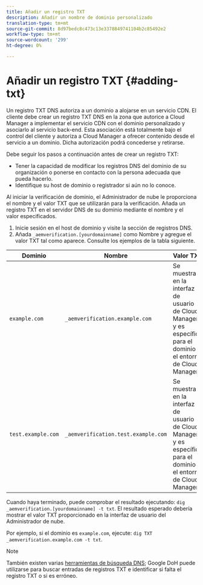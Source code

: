```yaml
---
title: Añadir un registro TXT
description: Añadir un nombre de dominio personalizado
translation-type: tm+mt
source-git-commit: 8d97bedc8c473c13e3378849741104b2c85492e2
workflow-type: tm+mt
source-wordcount: '299'
ht-degree: 0%

---
```



# Añadir un registro TXT {#adding-txt}

Un registro TXT DNS autoriza a un dominio a alojarse en un servicio CDN. El cliente debe crear un registro TXT DNS en la zona que autorice a Cloud Manager a implementar el servicio CDN con el dominio personalizado y asociarlo al servicio back-end. Esta asociación está totalmente bajo el control del cliente y autoriza a Cloud Manager a ofrecer contenido desde el servicio a un dominio. Dicha autorización podrá concederse y retirarse.

Debe seguir los pasos a continuación antes de crear un registro TXT:

* Tener la capacidad de modificar los registros DNS del dominio de su organización o ponerse en contacto con la persona adecuada que pueda hacerlo.
* Identifique su host de dominio o registrador si aún no lo conoce.

Al iniciar la verificación de dominio, el Administrador de nube le proporciona el nombre y el valor TXT que se utilizarán para la verificación. Añada un registro TXT en el servidor DNS de su dominio mediante el nombre y el valor especificados.

1. Inicie sesión en el host de dominio y visite la sección de registros DNS.
1. Añada `_aemverification.[yourdomainname]` como Nombre y agregue el valor TXT tal como aparece.
Consulte los ejemplos de la tabla siguiente.

| Dominio | Nombre | Valor TXT |
|--- |--- |---|
| `example.com` | `_aemverification.example.com` | Se muestra en la interfaz de usuario de Cloud Manager y es específica para el dominio y el entorno de Cloud Manager |
| `test.example.com` | `_aemverification.test.example.com` | Se muestra en la interfaz de usuario de Cloud Manager y es específica para el dominio y el entorno de Cloud Manager |

Cuando haya terminado, puede comprobar el resultado ejecutando: `dig _aemverification.[yourdomainname] -t txt`.
El resultado esperado debería mostrar el valor TXT proporcionado en la interfaz de usuario del Administrador de nube.

Por ejemplo, si el dominio es `example.com`, ejecute: `dig TXT _aemverification.example.com -t txt`.

>[!NOTE]
>También existen varias [herramientas de búsqueda DNS](https://www.ultratools.com/tools/dnsLookup); Google DoH puede utilizarse para buscar entradas de registros TXT e identificar si falta el registro TXT o si es erróneo.

